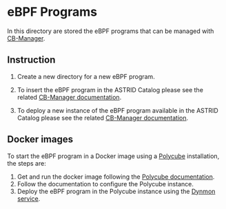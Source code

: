 # eBPF Programs

In this directory are stored the eBPF programs that can be managed with [CB-Manager](../platform/cb-manager/README.md).

## Instruction

1. Create a new directory for a new eBPF program.

2. To insert the eBPF program in the ASTRID Catalog please see the related [CB-Manager documentation](https://astrid-cb-manager.readthedocs.io/en/latest/ebpf-program-catalog.html).

3. To deploy a new instance of the eBPF program available in the ASTRID Catalog please see the related
   [CB-Manager documentation](https://astrid-cb-manager.readthedocs.io/en/latest/ebpf-program-instance.html).


## Docker images

To start the eBPF program in a Docker image using a [Polycube](https://github.com/polycube-network/polycube) installation, the steps are:

1. Get and run the docker image following the [Polycube documentation](https://polycube-network.readthedocs.io/en/latest/quickstart.html#docker).
2. Follow the documentation to configure the Polycube instance.
3. Deploy the eBPF program in the Polycube instance using the [Dynmon service](https://polycube-network.readthedocs.io/en/latest/services/pcn-dynmon/dynmon.html).
